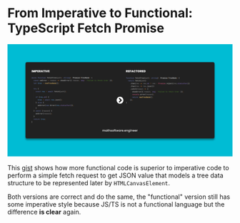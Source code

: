 <!-- Copyright (c) 2022-present Tobias Briones. All rights reserved. -->
<!-- SPDX-License-Identifier: CC-BY-4.0 -->
<!-- This file is part of https://github.com/tobiasbriones/blog -->

# From Imperative to Functional: TypeScript Fetch Promise

![From Imperative to Functional: TypeScript Fetch Promise](from-imperative-to-functional-.-typescript-fetch-promise.png)

This
[gist](https://gist.github.com/tobiasbriones/544350fc301ffe32c1dd64d2f6ec6d81)
shows how more functional code is superior to imperative code to
perform a simple fetch request to get JSON value that models a tree data
structure to be represented later by `HTMLCanvasElement`.

Both versions are correct and do the same, the "functional" version still has
some imperative style because JS/TS is not a functional language but the
difference **is clear** again.
